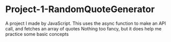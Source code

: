 # Project-1-RandomQuoteGenerator
A project I made by JavaScript. This uses the async function to make an API call, and fetches an array of quotes
Nothing too fancy, but it does help me practice some basic concepts
